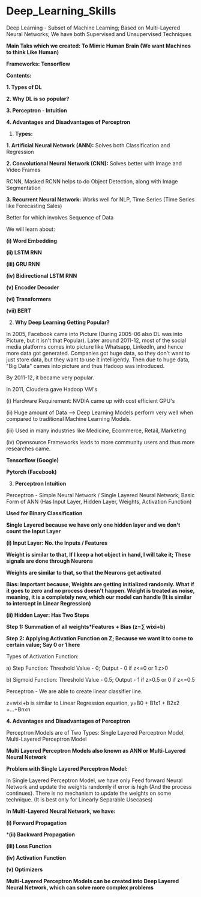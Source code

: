 # Deep_Learning_Skills

Deep Learning - Subset of Machine Learning; Based on Multi-Layered Neural Networks; We have both Supervised and Unsupervised Techniques

**Main Taks which we created: To Mimic Human Brain (We want Machines to think Like Human)**

**Frameworks: Tensorflow**

**Contents:**

**1. Types of DL**

**2. Why DL is so popular?**

**3. Perceptron - Intuition**

**4. Advantages and Disadvantages of Perceptron**

1. **Types:**

**1. Artificial Neural Network (ANN):** Solves both Classification and Regression

**2. Convolutional Neural Network (CNN):** Solves better with Image and Video Frames

RCNN, Masked RCNN helps to do Object Detection, along with Image Segmentation

**3. Recurrent Neural Network:** Works well for NLP, Time Series (Time Series like Forecasting Sales)

Better for which involves Sequence of Data

We will learn about:

**(i) Word Embedding**

**(ii) LSTM RNN**

**(iii) GRU RNN**

**(iv) Bidirectional LSTM RNN**

**(v) Encoder Decoder**

**(vi) Transformers**

**(vii) BERT**

2. **Why Deep Learning Getting Popular?**

In 2005, Facebook came into Picture (During 2005-06 also DL was into Picture, but it isn't that Popular). Later around 2011-12, most of the social media platforms comes into picture like Whatsapp, LinkedIn, and hence more data got generated. Companies got huge data, so they don't want to just store data, but they want to use it intelligently. Then due to huge data, "Big Data" cames into picture and thus Hadoop was introduced.

By 2011-12, it became very popular.

In 2011, Cloudera gave Hadoop VM's

(i) Hardware Requirement: NVDIA came up with cost efficient GPU's

(ii) Huge amount of Data --> Deep Learning Models perform very well when compared to traditional Machine Learning Models.

(iii) Used in many industries like Medicine, Ecommerce, Retail, Marketing

(iv) Opensource Frameworks leads to more community users and thus more researches came.

**Tensorflow (Google)**

**Pytorch (Facebook)**

3. **Perceptron Intuition**

Perceptron - Simple Neural Network / Single Layered Neural Network; Basic Form of ANN (Has Input Layer, Hidden Layer, Weights, Activation Function)

**Used for Binary Classification**

**Single Layered because we have only one hidden layer and we don't count the Input Layer**

**(i) Input Layer: No. the Inputs / Features**

**Weight is similar to that, If I keep a hot object in hand, I will take it; These signals are done through Neurons**

**Weights are similar to that, so that the Neurons get activated**

**Bias: Important because, Weights are getting initialized randomly. What if it goes to zero and no process doesn't happen. Weight is treated as noise, meaning, it is a completely new, which our model can handle (It is similar to intercept in Linear Regression)**

**(ii) Hidden Layer: Has Two Steps**

**Step 1: Summation of all weights*Features + Bias (z=∑ wixi​+b)**

**Step 2: Applying Activation Function on Z; Because we want it to come to certain value; Say 0 or 1 here**

Types of Activation Function:

a) Step Function: Threshold Value - 0; Output - 0 if z<=0 or 1 z>0

b) Sigmoid Function: Threshold Value - 0.5; Output - 1 if z>0.5 or 0 if z<=0.5

Perceptron - We are able to create linear classifier line.

z=wixi+b is similar to Linear Regression equation, y=B0 + B1x1 + B2x2 +...+Bnxn

**4. Advantages and Disadvantages of Perceptron**

Perceptron Models are of Two Types: Single Layered Perceptron Model, Multi-Layered Perceptron Model

**Multi Layered Perceptron Models also known as ANN or Multi-Layered Neural Network**

**Problem with Single Layered Perceptron Model:**

In Single Layered Perceptron Model, we have only Feed forward Neural Network and update the weights randomly if error is high (And the process continues). There is no mechanism to update the weights on some technique. (It is best only for Linearly Separable Usecases)

**In Multi-Layered Neural Network, we have:**

**(i) Forward Propagation**

***(ii) Backward Propagation**

**(iii) Loss Function**

**(iv) Activation Function**

**(v) Optimizers**

**Multi-Layered Perceptron Models can be created into Deep Layered Neural Network, which can solve more complex problems**
